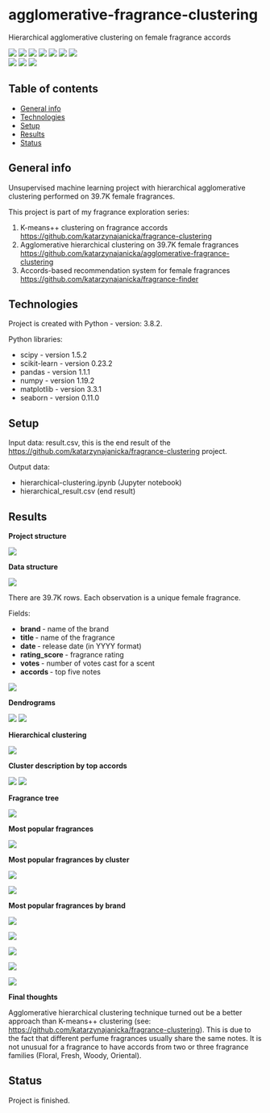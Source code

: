 # agglomerative-fragrance-clustering
Hierarchical agglomerative clustering on female fragrance accords

<img src="https://img.shields.io/badge/python-3.8.2 -brightgreen"> <img src='https://img.shields.io/badge/scipy-1.5.2-blue'> <img src='https://img.shields.io/badge/scikitlearn-0.23.2-blue'> <img src='https://img.shields.io/badge/pandas-1.1.1-blue'> <img src='https://img.shields.io/badge/numpy-1.19.2-blue'> <img src="https://img.shields.io/badge/matplotlib-3.3.1 -blue"> <img src="https://img.shields.io/badge/seaborn-0.11.0 -blue"> <br>
<img src="https://img.shields.io/badge/unsupervised-machine--learning-ff69b4"> <img src="https://img.shields.io/badge/cluster-analysis-ff69b4"> <img src="https://img.shields.io/badge/exploratory-data%20analysis-ff69b4">

## Table of contents
* [General info](#general-info)
* [Technologies](#technologies)
* [Setup](#setup)
* [Results](#results)
* [Status](#status)

## General info
Unsupervised machine learning project with hierarchical agglomerative clustering performed on 39.7K female fragrances.

This project is part of my fragrance exploration series:
1. K-means++ clustering on fragrance accords <br>
https://github.com/katarzynajanicka/fragrance-clustering
2. Agglomerative hierarchical clustering on 39.7K female fragrances <br>
https://github.com/katarzynajanicka/agglomerative-fragrance-clustering
3. Accords-based recommendation system for female fragrances <br>
https://github.com/katarzynajanicka/fragrance-finder

## Technologies
Project is created with Python - version: 3.8.2.

Python libraries:
* scipy - version 1.5.2
* scikit-learn - version 0.23.2
* pandas - version 1.1.1
* numpy - version 1.19.2
* matplotlib - version 3.3.1
* seaborn - version 0.11.0
  
## Setup

Input data: result.csv, this is the end result of the https://github.com/katarzynajanicka/fragrance-clustering project.

Output data: 
* hierarchical-clustering.ipynb (Jupyter notebook)
* hierarchical_result.csv (end result)

## Results

**Project structure**

![](./screens/structure.png)

**Data structure**

![](./screens/data.png)

There are 39.7K rows. Each observation is a unique female fragrance.

Fields:
- <b> brand </b> - name of the brand
- <b> title </b>  - name of the fragrance
- <b> date </b> - release date (in YYYY format)
- <b> rating_score </b> - fragrance rating
- <b> votes </b> - number of votes cast for a scent
- <b> accords </b> - top five notes

![](./screens/most_frequent_accords.png)

**Dendrograms**

![](./screens/clusters_v0.png)
![](./screens/clusters_v1.png)

**Hierarchical clustering**

![](./screens/hierarchical_clustering.png)

**Cluster description by top accords**

![](./screens/top_accords_per_cluster.png)
![](./screens/clusters_per_size.png)

**Fragrance tree**

![](./screens/fragrancetree.png)

**Most popular fragrances**

![](./screens/most_popular.png)

**Most popular fragrances by cluster**

![](./screens/patchouli_cluster.png)

![](./screens/animalic_cluster.png)

**Most popular fragrances by brand**

![](./screens/Chanel.png)

![](./screens/Dior.png)

![](./screens/Dolce&Gabbana.png)

![](./screens/Tom_Ford.png)

![](./screens/Bottega_Veneta.png)

**Final thoughts**

Agglomerative hierarchical clustering technique turned out be a better approach than K-means++ clustering (see: https://github.com/katarzynajanicka/fragrance-clustering). This is due to the fact that different perfume fragrances usually share the same notes. It is not unusual for a fragrance to have accords from two or three fragrance families (Floral, Fresh, Woody, Oriental).

## Status
Project is finished.
